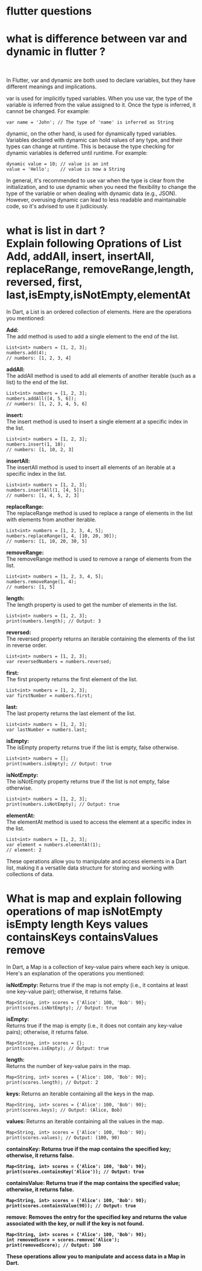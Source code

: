 # flutter questions


<h1> what is difference between var and dynamic in flutter ?</h1> <br>


In Flutter, var and dynamic are both used to declare variables, but they have different meanings and implications.

var is used for implicitly typed variables. When you use var, the type of the variable is inferred from the value assigned to it. Once the type is inferred, it cannot be changed. For example:

```
var name = 'John'; // The type of 'name' is inferred as String
```

dynamic, on the other hand, is used for dynamically typed variables. Variables declared with dynamic can hold values of any type, and their types can change at runtime. This is because the type checking for dynamic variables is deferred until runtime. For example:

```
dynamic value = 10; // value is an int
value = 'Hello';    // value is now a String
```

In general, it's recommended to use var when the type is clear from the initialization, and to use dynamic when you need the flexibility to change the type of the variable or when dealing with dynamic data (e.g., JSON). However, overusing dynamic can lead to less readable and maintainable code, so it's advised to use it judiciously.


<h1>  what is list in dart ? <br>
Explain following Oprations of List
Add, addAll, insert, insertAll, replaceRange, removeRange,length, reversed, first, last,isEmpty,isNotEmpty,elementAt </h1>


In Dart, a List is an ordered collection of elements. Here are the operations you mentioned:

<b>Add:</b> <br>
The add method is used to add a single element to the end of the list.

```
List<int> numbers = [1, 2, 3];
numbers.add(4);
// numbers: [1, 2, 3, 4]
```
<b>addAll:</b><br>
The addAll method is used to add all elements of another iterable (such as a list) to the end of the list.

```
List<int> numbers = [1, 2, 3];
numbers.addAll([4, 5, 6]);
// numbers: [1, 2, 3, 4, 5, 6]
```

<b>insert:</b><br>
The insert method is used to insert a single element at a specific index in the list.

```
List<int> numbers = [1, 2, 3];
numbers.insert(1, 10);
// numbers: [1, 10, 2, 3]
```
<b>insertAll:</b><br>
The insertAll method is used to insert all elements of an iterable at a specific index in the list.

```
List<int> numbers = [1, 2, 3];
numbers.insertAll(1, [4, 5]);
// numbers: [1, 4, 5, 2, 3]
```
<b>replaceRange:</b> <br>
The replaceRange method is used to replace a range of elements in the list with elements from another iterable.

```
List<int> numbers = [1, 2, 3, 4, 5];
numbers.replaceRange(1, 4, [10, 20, 30]);
// numbers: [1, 10, 20, 30, 5]
````

<b>removeRange:</b> <br>
The removeRange method is used to remove a range of elements from the list.
```
List<int> numbers = [1, 2, 3, 4, 5];
numbers.removeRange(1, 4);
// numbers: [1, 5]
```
<b>length:</b> <br>
The length property is used to get the number of elements in the list.

```
List<int> numbers = [1, 2, 3];
print(numbers.length); // Output: 3
```
<b> reversed: </b> <br>
The reversed property returns an iterable containing the elements of the list in reverse order.

```
List<int> numbers = [1, 2, 3];
var reversedNumbers = numbers.reversed;
```
<b> first: </b> <br>
The first property returns the first element of the list.

```
List<int> numbers = [1, 2, 3];
var firstNumber = numbers.first;
```
<b>last:</b><br>
The last property returns the last element of the list.

```
List<int> numbers = [1, 2, 3];
var lastNumber = numbers.last;
```
<b>isEmpty:</b><br>
The isEmpty property returns true if the list is empty, false otherwise.

```
List<int> numbers = [];
print(numbers.isEmpty); // Output: true
```
<b>isNotEmpty:</b> <br>
The isNotEmpty property returns true if the list is not empty, false otherwise.

```
List<int> numbers = [1, 2, 3];
print(numbers.isNotEmpty); // Output: true
```
<b> elementAt: </b> <br>
The elementAt method is used to access the element at a specific index in the list.

```
List<int> numbers = [1, 2, 3];
var element = numbers.elementAt(1);
// element: 2
```
These operations allow you to manipulate and access elements in a Dart list, making it a versatile data structure for storing and working with collections of data.

<h1> What is map and explain following operations of map
isNotEmpty
isEmpty
length
Keys
values
containsKeys
containsValues
remove </h1>

In Dart, a Map is a collection of key-value pairs where each key is unique. Here's an explanation of the operations you mentioned:

<b> isNotEmpty: </b>
Returns true if the map is not empty (i.e., it contains at least one key-value pair); otherwise, it returns false.
```
Map<String, int> scores = {'Alice': 100, 'Bob': 90};
print(scores.isNotEmpty); // Output: true
```

<b> isEmpty:</b> <br> Returns true if the map is empty (i.e., it does not contain any key-value pairs); otherwise, it returns false.
```
Map<String, int> scores = {};
print(scores.isEmpty); // Output: true
```

<b>length:</b> <br>
Returns the number of key-value pairs in the map.
```
Map<String, int> scores = {'Alice': 100, 'Bob': 90};
print(scores.length); // Output: 2
```

<b>keys: </b>
Returns an iterable containing all the keys in the map.
```
Map<String, int> scores = {'Alice': 100, 'Bob': 90};
print(scores.keys); // Output: (Alice, Bob)
```

<b>values: </b>
Returns an iterable containing all the values in the map.
```
Map<String, int> scores = {'Alice': 100, 'Bob': 90};
print(scores.values); // Output: (100, 90)
```

<b>containsKey: <b> 
Returns true if the map contains the specified key; otherwise, it returns false.
```
Map<String, int> scores = {'Alice': 100, 'Bob': 90};
print(scores.containsKey('Alice')); // Output: true
```

<b>containsValue: </b>
Returns true if the map contains the specified value; otherwise, it returns false.
```
Map<String, int> scores = {'Alice': 100, 'Bob': 90};
print(scores.containsValue(90)); // Output: true
```

<b>remove: </b>
Removes the entry for the specified key and returns the value associated with the key, or null if the key is not found.
```
Map<String, int> scores = {'Alice': 100, 'Bob': 90};
int removedScore = scores.remove('Alice');
print(removedScore); // Output: 100
```
These operations allow you to manipulate and access data in a Map in Dart.
